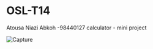 # OSL-T14
Atousa Niazi Abkoh -98440127
calculator - mini project 

![Capture](https://user-images.githubusercontent.com/91827654/148118774-0236f027-f301-403d-a2ff-ea2129fa2f21.PNG)
